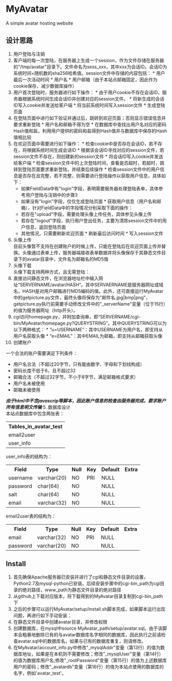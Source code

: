 # MyAvatar
A simple avatar hosting website
## 设计思路
1. 用户登陆与注销
  1. 客户端的每一次登陆，在服务器上生成一个session，作为文件存储在服务器的"/tmp/avatar"目录下。文件命名为sess_xxx，其中xxx为会话ID。会话ID为系统时间+随机数的sha256哈希值。session文件中存储的内容包括：
    * 用户最后一次活动时间
    * 用户名
    * 用户邮箱（由于本站点邮箱固定，因此作为cookie保存，减少数据库操作）
  2. 用户首次登陆时，服务器进行如下操作：
    * 由于用户cookie不存在会话ID，服务器根据系统时间生成会话ID并创建对应的session文件。
    * 将新生成的会话ID写入cookie并发送给客户端
    * 将当前系统时间写入session文件
    * 生成登陆页面
  3. 在登陆页面中进行如下验证并通过后，跳转到欢迎页面；否则显示错误信息并要求重新登陆
    * 用户名和邮箱不得为空
    * 在数据库中查找出用户名对应的密码Hash值和盐，利用用户提供的密码和盐得到Hash值并与数据库中保存的Hash值相比较
  4. 在欢迎页面中需要进行如下操作：
    * 检查cookie中是否存在会话ID，若不存在，将根据系统时间生成会话ID
    * 根据该会话ID寻找对应的session文件，若session文件不存在，则创建新的session文件
    * 将会话ID写入cookie并发送给客户端
    * 检查session文件中的上次登陆时间，查看是否超时，若超时，跳转到登陆页面要求重新登陆，并结束后续操作
    * 检查session文件中的用户信息是否存在且完整，若不完整，则需要进行登陆操作以获取用户信息，具体如下：
      * 如果FieldData中有"login"字段，表明需要服务器处理登陆表单，具体参考用户登陆与注销中的步骤3
      * 如果没有"login"字段，仅仅生成登陆页面
    * 获取用户信息（用户名和邮箱），针对FieldData中的字段情况分别采取下面的操作：
      * 若存在"upload"字段，需要处理头像上传任务，具体参见头像上传
      * 若存在"logout"字段，执行用户登出任务，主要为清除session文件中的用户信息，返回登陆页面
      * 其他情况，只需要刷新欢迎页面
    * 刷新最后访问时间
    * 写入session文件
2. 头像上传  
  目前头像暂不支持在创建账户的时候上传，只能在登陆后在欢迎页面上传并替换。头像通过表单上传，服务器端接收表单数据并将头像保存于其静态文件目录下的avatar目录中，文件名为邮箱名的MD5值
3. 头像下载  
  头像下载支持两种方式，且无需登陆：
  1. 直接访问静态文件，在浏览器地址栏中输入网址“SERVERNAME/avatar/HASH”。其中SERVAERNAME是服务器网址或域名，HASH是对用户邮箱进行MD5编码的值。此外，还可直接运行MyAvatar中的getpicture.py文件，最终头像将保存为"邮件名.jpg|bmp|png"，getpicture.py执行前需要手动修改文件中的"_serverName"变量（位于15行）的值为服务器网址（http开头）。
  2. cgi访问homepage.py，并附加查询串，即“SERVERNAME/cgi-bin/MyAvatar/homepage.py?QUERYSTRING”。其中QUERYSTRING可以为以下两种格式：
    * “u=USERNAME”：其中USERNAME为用户名，即支持从用户名获取头像
    * “e=EMAIL”：其中EMAIL为邮箱，即支持从邮箱获取头像
4. 创建账户

  一个合法的账户需要满足下列条件：
  * 用户名合法（不超过20字节，只有能由数字、字母和下划线构成）
  * 密码长度不低于6，且不超过32
  * 邮箱合法（不超过32字节，不小于8字节，满足邮箱格式要求）
  * 用户名未被使用
  * 邮箱未被使用
  
  ***由于html中不含javascrip等脚本，因此账户信息的检查由服务器完成，要求账户所有信息明文传输***
5. 数据库设计  
  本站点数据库中包含两张表：  
<table>
  <tr>
    <th>Tables_in_avatar_test</th>
  </tr>
  <tr>
    <td>email2user</td>
  </tr>
  <tr>
    <td>user_info</td>
  </tr>
</table>
  user_info表的结构为：
<table>
  <tr>
    <th>Field</th>
    <th>Type</th>
    <th>Null</th>
    <th>Key</th>
    <th>Default</th>
    <th>Extra</th>
  </tr>
  <tr>
    <td>username</td>
    <td>varchar(20)</td>
    <td>NO</td>
    <td>PRI</td>
    <td>NULL</td>
    <td></td>
  </tr>
  <tr>
    <td>password</td>
    <td>char(64)</td>
    <td>NO</td>
    <td></td>
    <td>NULL</td>
    <td></td>
  </tr>
  <tr>
    <td>salt</td>
    <td>char(64)</td>
    <td>NO</td>
    <td></td>
    <td>NULL</td>
    <td></td>
  </tr>
  <tr>
    <td>email</td>
    <td>varchar(32)</td>
    <td>NO</td>
    <td></td>
    <td>NULL</td>
    <td></td>
  </tr>
</table>
  email2user表的结构为：
<table>
  <tr>
    <th>Field</th>
    <th>Type</th>
    <th>Null</th>
    <th>Key</th>
    <th>Default</th>
    <th>Extra</th>
  </tr>
  <tr>
    <td>email</td>
    <td>varchar(32)</td>
    <td>NO</td>
    <td>PRI</td>
    <td>NULL</td>
    <td></td>
  </tr>
  <tr>
    <td>password</td>
    <td>varchar(20)</td>
    <td>NO</td>
    <td></td>
    <td>NULL</td>
    <td></td>
  </tr>
</table>

## Install  
1. 首先确保Apache服务器已安装并进行了cgi和静态文件目录的设置，Python2.7及mysql-python已安装。后续安装步骤中的cgi-bin_path为cgi目录的绝对路径，www_path为静态文件目录的绝对路径
2. 从github上下载对应版本，将下载得到的MyAvatar目录复制到cgi-bin_path下
3. 之后的步骤可以运行MyAvatar/setup/install.sh脚本完成，如果脚本运行出现问题，再进行如下手动安装：
  1. 在静态文件目录中创建avatar目录，并修改权限
  2. 创建数据库，在mysql中source MyAvatar_path/setup/avatar.sql。由于该脚本会粗暴地删除已有的与avatar数据库名字相同的数据库，因此执行之前请检查avatar.sql中的数据库名，如果与已有的数据库重复，则请修改。
  3. 在MyAvatar/account_info.py中修改"_mysqlAddr"变量（第13行）的值为数据库地址，如果是在本机则不需要修改；修改"_mysqlUser"变量（第14行）的值为数据库用户名;修改"_rootPassword"变量（第15行）的值为上述数据库用户的密码；修改"_avatardb"变量（第16行）的值为本站点使用的数据库的名字，例如'avatar_test'。
